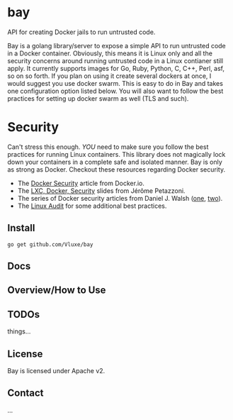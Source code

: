 # bay
API for creating Docker jails to run untrusted code.

Bay is a golang library/server to expose a simple API to run untrusted code in a Docker container. Obviously, this means it is Linux only and all the security concerns around running untrusted code in a Linux contianer still apply. It currently supports images for Go, Ruby, Python, C, C++, Perl, asf, so on so forth. If you plan on using it create several dockers at once, I would suggest you use docker swarm. This is easy to do in Bay and takes one configuration option listed below. You will also want to follow the best practices for setting up docker swarm as well (TLS and such).

# Security
Can't stress this enough. *YOU* need to make sure you follow the best practices for running Linux containers. This library does not magically lock down your containers in a complete safe and isolated manner. Bay is only as strong as Docker. Checkout these resources regarding Docker security.

- The [Docker Security](https://docs.docker.com/articles/security/) article from Docker.io.
- The [LXC, Docker, Security](http://www.slideshare.net/jpetazzo/linux-containers-lxc-docker-and-security) slides from Jérôme Petazzoni.
- The series of Docker security articles from Daniel J. Walsh ([one](http://opensource.com/business/14/7/docker-security-selinux), [two](http://opensource.com/business/14/9/security-for-docker)). 
- The [Linux Audit](http://linux-audit.com/docker-security-best-practices-for-your-vessel-and-containers/) for some additional best practices.

## Install
`go get github.com/Vluxe/bay`

## Docs

## Overview/How to Use

## TODOs

things...

## License

Bay is licensed under Apache v2.

## Contact

...
